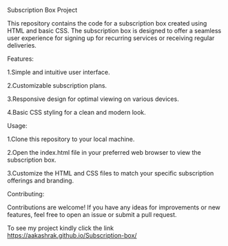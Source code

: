 Subscription Box Project

This repository contains the code for a subscription box created using HTML and basic CSS. The subscription box is designed to offer a seamless user experience for signing up for recurring services or receiving regular deliveries.

Features:

1.Simple and intuitive user interface.

2.Customizable subscription plans.

3.Responsive design for optimal viewing on various devices.

4.Basic CSS styling for a clean and modern look.

Usage:

1.Clone this repository to your local machine.

2.Open the index.html file in your preferred web browser to view the subscription box.

3.Customize the HTML and CSS files to match your specific subscription offerings and branding.

Contributing:

Contributions are welcome! If you have any ideas for improvements or new features, feel free to open an issue or submit a pull request.

To see my project kindly click the link https://aakashrak.github.io/Subscription-box/
